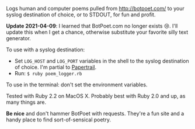 Logs human and computer poems pulled from http://botpoet.com/ to your syslog destination of choice, or to STDOUT, for fun and profit.

**Update 2021-04-09**: I learned that BotPoet.com no longer exists 😢. I'll update this when I get a chance, otherwise substitute your favorite silly text generator.

To use with a syslog destination:

* Set `LOG_HOST` and `LOG_PORT` variables in the shell to the syslog destination of choice. I'm partial to [Papertrail](https://github.com/papertrail).
* Run: `$ ruby poem_logger.rb`

To use in the terminal: don't set the environment variables.

Tested with Ruby 2.2 on MacOS X. Probably best with Ruby 2.0 and up, as many things are.

**Be nice** and don't hammer BotPoet with requests. They're a fun site and a handy place to find sort-of-sensical poetry.
